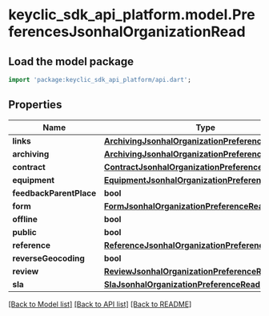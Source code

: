 # keyclic_sdk_api_platform.model.PreferencesJsonhalOrganizationRead

## Load the model package
```dart
import 'package:keyclic_sdk_api_platform/api.dart';
```

## Properties
Name | Type | Description | Notes
------------ | ------------- | ------------- | -------------
**links** | [**ArchivingJsonhalOrganizationPreferenceReadLinks**](ArchivingJsonhalOrganizationPreferenceReadLinks.md) |  | [optional] 
**archiving** | [**ArchivingJsonhalOrganizationPreferenceRead**](ArchivingJsonhalOrganizationPreferenceRead.md) |  | [optional] 
**contract** | [**ContractJsonhalOrganizationPreferenceRead**](ContractJsonhalOrganizationPreferenceRead.md) |  | [optional] 
**equipment** | [**EquipmentJsonhalOrganizationPreferenceRead**](EquipmentJsonhalOrganizationPreferenceRead.md) |  | [optional] 
**feedbackParentPlace** | **bool** |  | [optional] 
**form** | [**FormJsonhalOrganizationPreferenceRead**](FormJsonhalOrganizationPreferenceRead.md) |  | [optional] 
**offline** | **bool** |  | [optional] 
**public** | **bool** |  | [optional] 
**reference** | [**ReferenceJsonhalOrganizationPreferenceRead**](ReferenceJsonhalOrganizationPreferenceRead.md) |  | [optional] 
**reverseGeocoding** | **bool** |  | [optional] 
**review** | [**ReviewJsonhalOrganizationPreferenceRead**](ReviewJsonhalOrganizationPreferenceRead.md) |  | [optional] 
**sla** | [**SlaJsonhalOrganizationPreferenceRead**](SlaJsonhalOrganizationPreferenceRead.md) |  | [optional] 

[[Back to Model list]](../README.md#documentation-for-models) [[Back to API list]](../README.md#documentation-for-api-endpoints) [[Back to README]](../README.md)


